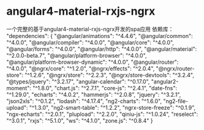 # angular4-material-rxjs-ngrx
一个完整的基于angular4-material-rxjs-ngrx开发的spa应用
依赖库：
"dependencies": {
    "@angular/animations": "^4.4.6",
    "@angular/common": "^4.0.0",
    "@angular/compiler": "^4.0.0",
    "@angular/core": "^4.0.0",
    "@angular/forms": "^4.0.0",
    "@angular/http": "^4.0.0",
    "@angular/material": "^2.0.0-beta.7",
    "@angular/platform-browser": "^4.0.0",
    "@angular/platform-browser-dynamic": "^4.0.0",
    "@angular/router": "^4.0.0",
    "@ngrx/core": "^1.2.0",
    "@ngrx/effects": "^2.0.4",
    "@ngrx/router-store": "^1.2.6",
    "@ngrx/store": "^2.2.3",
    "@ngrx/store-devtools": "^3.2.4",
    "@types/jquery": "^3.2.17",
    "angular-calendar": "^0.17.0",
    "angular2-moment": "^1.8.0",
    "chart.js": "^2.7.1",
    "core-js": "^2.4.1",
    "date-fns": "^1.29.0",
    "echarts": "^4.0.2",
    "hammerjs": "^2.0.8",
    "jquery": "^3.2.1",
    "json2xls": "^0.1.2",
    "lodash": "^4.17.4",
    "ng2-charts": "^1.6.0",
    "ng2-file-upload": "^1.3.0",
    "ng2-smart-table": "^1.2.2",
    "ngrx-store-freeze": "^0.1.9",
    "ngx-echarts": "^2.0.1",
    "plupload": "^2.2.0",
    "qiniu-js": "^1.0.24",
    "reselect": "^3.0.1",
    "rxjs": "^5.1.0",
    "ws": "^4.1.0",
    "zone.js": "^0.8.4"
  }
